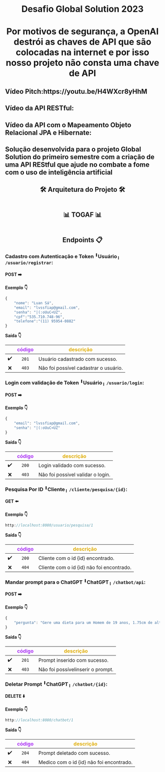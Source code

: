 <h1 align="center">Desafio Global Solution 2023</h1>

<h1 align="center">Por motivos de segurança, a OpenAI destrói as chaves de API que são colocadas na internet e por isso nosso projeto não consta uma chave de API</h1>
<h2> Vídeo Pitch:https://youtu.be/H4WXcr8yHhM </h2>
<h2> Vídeo da API RESTful: </h2>
<h2> Vídeo da API com o Mapeamento Objeto Relacional JPA e Hibernate: </h2>

<h2> Solução desenvolvida para o projeto Global Solution do primeiro semestre com a criação de uma API REStful que ajude no combate a fome com o uso de inteligência artificial</h2>

<h2 align="center">🛠 Arquitetura do Projeto 🛠</h2>
<div align="center">
    <img height src=""/>
</div>

<h2 align="center">📊 TOGAF 📊</h2>
<div align="center">
    <img height src=""/>
</div>

<h2 align="center">Endpoints 📋</h2>

### Cadastro com Autenticação e Token ╹Usuário╷ **`/usuario/registrar`**:

#### POST ➡️

**Exemplo 👇**
```js
{
	"nome": "Luan Sá",
	"email": "lvssfiap@gmail.com",
	"senha": "|(:oUuC<UZ",
	"cpf":"535.710.748-96",
	"telefone":"(11) 95954-0882"
}
```

**Saída 👇**

|  | <font color="#aa31f5">código</font> | <font color="#e0af0d">descrição</font> |
|:------:|:------:|-----------|
✔️ | `201` | Usuário cadastrado com sucesso.
❌ | `403` | Não foi possível cadastrar o usuário.


### Login com validação de Token ╹Usuário╷ **`/usuario/login`**:

#### POST ➡️

**Exemplo 👇**
```js
{
	"email": "lvssfiap@gmail.com",
	"senha": "|(:oUuC<UZ"
}
```

**Saída 👇**

|  | <font color="#aa31f5">código</font> | <font color="#e0af0d">descrição</font> |
|:------:|:------:|-----------|
| ✔️ | `200` | Login validado com sucesso.
| ❌ | `403` | Não foi possivel validar o login.


### Pesquisa Por ID ╹Cliente╷ **`/cliente/pesquisa/{id}`**:

#### GET ⬅️

**Exemplo 👇**
```js
http://localhost:8080/usuario/pesquisa/1
```

**Saída 👇**

|  | <font color="#aa31f5">código</font> | <font color="#e0af0d">descrição</font> |
|:------:|:------:|-----------|
| ✔️ | `200` | Cliente com o id {id} encontrado.
| ❌ | `404` | Cliente com o id {id} não foi encontrado.


### Mandar prompt para o ChatGPT ╹ChatGPT╷ **`/chatbot/api`**:

#### POST ➡️

**Exemplo 👇**
```js
{
	"pergunta": "Gere uma dieta para um Homem de 19 anos, 1.75cm de altura, 85 kg, que não prática nenhuma atividade física",
}
```

**Saída 👇**

|  | <font color="#aa31f5">código</font> | <font color="#e0af0d">descrição</font> |
|:------:|:------:|-----------|
✔️ | `201` | Prompt inserido com sucesso.
❌ | `403` | Não foi possívelinserir o prompt.

### Deletar Prompt ╹ChatGPT╷ **`/chatbot/{id}`**:

#### DELETE ⬇️

**Exemplo 👇**
```js
http://localhost:8080/chatbot/1
```

**Saída 👇**

|  | <font color="#aa31f5">código</font> | <font color="#e0af0d">descrição</font> |
|:------:|:------:|-----------|
| ✔️ | `204` | Prompt deletado com sucesso.
| ❌ | `404` | Medico com o id {id} não foi encontrado.
